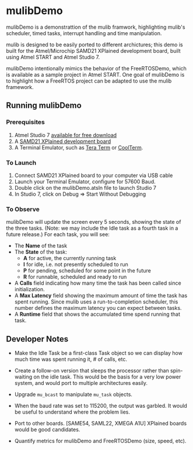 # mulibDemo

mulibDemo is a demonstrattion of the mulib framwork, highlighting mulib's
scheduler, timed tasks, interrupt handling and time manipulation.

mulib is designed to be easily ported to different archictures; this demo is
built for the Atmel/Microchip SAMD21 XPlained development board, built using
Atmel START and Atmel Studio 7.

mulibDemo intentionally mimics the behavior of the FreeRTOSDemo, which is
available as a sample project in Atmel START.  One goal of mulibDemo is to
highlight how a FreeRTOS project can be adapted to use the mulib framework.

## Running mulibDemo

### Prerequisites

1. Atmel Studio 7 [available for free download](https://www.microchip.com/mplab/avr-support/atmel-studio-7)
2. A [SAMD21 XPlained development board](https://www.microchip.com/DevelopmentTools/ProductDetails/ATSAMD21-XPRO)
3. A Terminal Emulator, such as [Tera Term](https://osdn.net/projects/ttssh2/)
or [CoolTerm](http://coolterm.org/).

### To Launch

1. Connect SAMD21 XPlained board to your computer via USB cable
2. Launch your Terminal Emulator, configure for 57600 Baud.
3. Double click on the mulibDemo.atsln file to launch Studio 7
4. In Studio 7, click on Debug => Start Without Debugging

### To Observe

mulibDemo will update the screen every 5 seconds, showing the state of the
three tasks.  (Note: we may include the Idle task as a fourth task in a
future release.)  For each task, you will see:
* The **Name** of the task
* The **State** of the task:
  * **A** for active, the currently running task
  * **I** for idle, i.e. not presently scheduled to run
  * **P** for pending, scheduled for some point in the future
  * **R** for runnable, scheduled and ready to run
* A **Calls** field indicating how many time the task has been
called since initialization.
* A **Max Latency** field showing the maximum amount of time the task has spent
running.  Since mulib uses a run-to-completion scheduler, this number defines
the maximum latency you can expect between tasks.
* A **Runtime** field that shows the accumulated time spend running that task.

## Developer Notes

* Make the Idle Task be a first-class Task object so we can display how much
time was spent running it, # of calls, etc.

* Create a follow-on version that sleeps the processor rather than spin-waiting
on the idle task.  This would be the basis for a very low power system, and
would port to multiple architectures easily.

* Upgrade `mu_bcast` to manipulate `mu_task` objects.

* When the baud rate was set to 115200, the output was garbled.  It would be
useful to understand where the problem lies.

* Port to other boards.  [SAME54, SAML22, XMEGA A1U] XPlained boards would be
good candidates.

* Quantify metrics for mulibDemo and FreeRTOSDemo (size, speed, etc).
